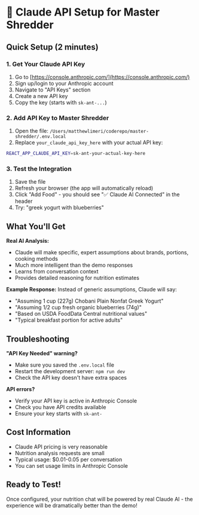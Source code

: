 # 🤖 Claude API Setup for Master Shredder

## Quick Setup (2 minutes)

### 1. Get Your Claude API Key
1. Go to [https://console.anthropic.com/](https://console.anthropic.com/)
2. Sign up/login to your Anthropic account
3. Navigate to "API Keys" section
4. Create a new API key
5. Copy the key (starts with `sk-ant-...`)

### 2. Add API Key to Master Shredder
1. Open the file: `/Users/matthewlimeri/coderepo/master-shredder/.env.local`
2. Replace `your_claude_api_key_here` with your actual API key:

```bash
REACT_APP_CLAUDE_API_KEY=sk-ant-your-actual-key-here
```

### 3. Test the Integration
1. Save the file
2. Refresh your browser (the app will automatically reload)
3. Click "Add Food" - you should see "✅ Claude AI Connected" in the header
4. Try: "greek yogurt with blueberries"

## What You'll Get

**Real AI Analysis:**
- Claude will make specific, expert assumptions about brands, portions, cooking methods
- Much more intelligent than the demo responses
- Learns from conversation context
- Provides detailed reasoning for nutrition estimates

**Example Response:**
Instead of generic assumptions, Claude will say:
- "Assuming 1 cup (227g) Chobani Plain Nonfat Greek Yogurt"
- "Assuming 1/2 cup fresh organic blueberries (74g)"
- "Based on USDA FoodData Central nutritional values"
- "Typical breakfast portion for active adults"

## Troubleshooting

**"API Key Needed" warning?**
- Make sure you saved the `.env.local` file
- Restart the development server: `npm run dev`
- Check the API key doesn't have extra spaces

**API errors?**
- Verify your API key is active in Anthropic Console
- Check you have API credits available
- Ensure your key starts with `sk-ant-`

## Cost Information

- Claude API pricing is very reasonable
- Nutrition analysis requests are small
- Typical usage: $0.01-0.05 per conversation
- You can set usage limits in Anthropic Console

## Ready to Test!

Once configured, your nutrition chat will be powered by real Claude AI - the experience will be dramatically better than the demo!